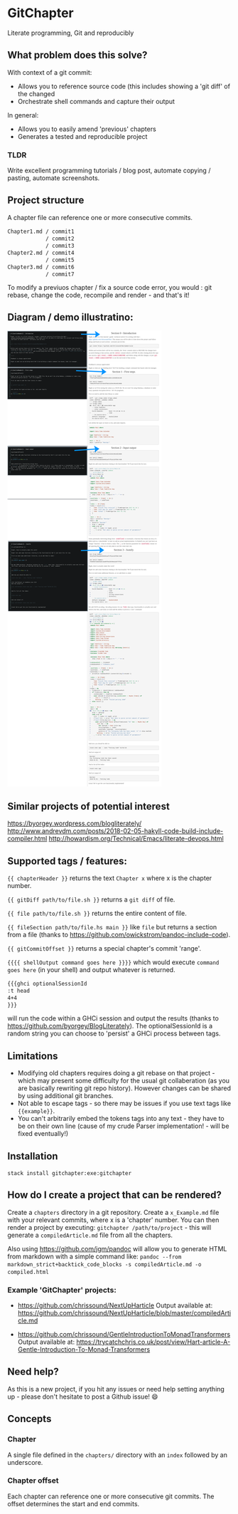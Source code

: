 # GitChapter

Literate programming, Git and reproducibly

## What problem does this solve?

With context of a git commit:

- Allows you to reference source code (this includes showing a 'git diff' of the changed 
- Orchestrate shell commands and capture their output 

In general:

- Allows you to easily amend 'previous' chapters
- Generates a tested and reproducible project

### TLDR

Write excellent programming tutorials / blog post, automate copying / pasting, automate screenshots.

## Project structure 

A chapter file can reference one or more consecutive commits.

```
Chapter1.md / commit1
            / commit2
            / commit3
Chapter2.md / commit4
            / commit5
Chapter3.md / commit6
            / commit7
```

To modify a previuos chapter / fix a source code error, you would : git rebase, change the code, recompile and render - and that's it!

## Diagram / demo illustratino: 

![demo](demo.png)

## Similar projects of potential interest
https://byorgey.wordpress.com/blogliterately/
http://www.andrevdm.com/posts/2018-02-05-hakyll-code-build-include-compiler.html
http://howardism.org/Technical/Emacs/literate-devops.html

## Supported tags / features:
`{{ chapterHeader }}` returns the text `Chapter x` where x is the chapter number.

`{{ gitDiff path/to/file.sh }}` returns  a `git diff` of file.

`{{ file path/to/file.sh }}` returns the entire content of file.

`{{ fileSection path/to/file.hs main }}` like `file` but returns a section from a file (thanks to https://github.com/owickstrom/pandoc-include-code).

`{{ gitCommitOffset }}` returns a special chapter's commit 'range'.

`{{{{ shellOutput command goes here }}}}` which would execute `command goes here` (in your shell) and output whatever is returned.

```
{{{ghci optionalSessionId
:t head
4+4
}}}
```
will run the code within a GHCi session and output the results (thanks to https://github.com/byorgey/BlogLiterately). The optionalSessionId is a random string you can choose to 'persist' a GHCi process between tags.


## Limitations
- Modifying old chapters requires doing a git rebase on that project - which may present some difficulty for the usual git collaberation (as you are basically rewriting git repo history). However changes can be shared by using additional git branches.
- Not able to escape tags - so there may be issues if you use text tags like `{{example}}`.
- You can't arbitrarily embed the tokens tags into any text - they have to be on their own line (cause of my crude Parser implementation! - will be fixed eventually!)

## Installation

    stack install gitchapter:exe:gitchapter

## How do I create a project that can be rendered?
Create a `chapters` directory in a git repository. Create a `x_Example.md` file with your relevant commits, where x is a 'chapter' number. You can then render a project by executing:
`gitchapter /path/to/project` - this will generate a `compiledArticle.md` file from all the chapters.  

Also using <https://github.com/jgm/pandoc> will allow you to generate HTML from markdown with a simple command like:
`pandoc --from markdown_strict+backtick_code_blocks -s compiledArticle.md -o compiled.html`

### Example 'GitChapter' projects:

- https://github.com/chrissound/NextUpHarticle
  Output available at: https://github.com/chrissound/NextUpHarticle/blob/master/compiledArticle.md

- https://github.com/chrissound/GentleIntroductionToMonadTransformers
  Output available at: https://trycatchchris.co.uk/post/view/Hart-article-A-Gentle-Introduction-To-Monad-Transformers


## Need help?
As this is a new project, if you hit any issues or need help setting anything up - please don't hesitate to post a Github issue! :smile: 

## Concepts

### Chapter

A single file defined in the `chapters/` directory with an `index` followed by an underscore.

### Chapter offset

Each chapter can reference one or more consecutive git commits. The offset determines the start and end commits.
